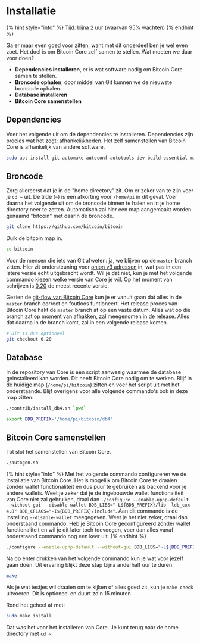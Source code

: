 # Installatie

{% hint style="info" %}
Tijd: bijna 2 uur \(waarvan 95% wachten\)
{% endhint %}

Ga er maar even goed voor zitten, want met dit onderdeel ben je wel even zoet. Het doel is om Bitcoin Core zelf samen te stellen. Wat moeten we daar voor doen?

-   **Dependencies installeren**, er is wat software nodig om Bitcoin Core samen te stellen.
-   **Broncode ophalen**, door middel van Git kunnen we de nieuwste broncode ophalen.
-   **Database installeren**
-   **Bitcoin Core samenstellen**

## Dependencies

Voer het volgende uit om de dependencies te installeren. Dependencies zijn precies wat het zegt; afhankelijkheden. Het zelf samenstellen van Bitcoin Core is afhankelijk van andere software.

```bash
sudo apt install git automake autoconf autotools-dev build-essential make pkg-config protobuf-compiler libminiupnpc-dev libprotobuf-dev libdb++-dev libzmq3-dev libsqlite3-dev libboost-thread-dev libboost-test-dev libboost-all-dev libevent-dev libtool libssl-dev libboost-system-dev libboost-filesystem-dev -y
```

## Broncode

Zorg allereerst dat je in de "home directory" zit. Om er zeker van te zijn voer je `cd ~` uit. De tilde (`~`) is een afkorting voor `/home/pi` in dit geval. Voer daarna het volgende uit om de broncode binnen te halen en in je home directory neer te zetten. Automatisch zal hier een map aangemaakt worden genaamd "bitcoin" met daarin de broncode.

```bash
git clone https://github.com/bitcoin/bitcoin
```

Duik de bitcoin map in.

```bash
cd bitcoin
```

Voor de mensen die iets van Git afweten: ja, we blijven op de `master` branch zitten. Hier zit ondersteuning voor [onion v3 adressen](https://bitcoinmagazine.nl/2020/10/bitcoin-core-tor-v3/) in, wat pas in een latere versie echt uitgebracht wordt. Wil je dat niet, kun je met het volgende commando kiezen welke versie van Core je wil. Op het moment van schrijven is [0.20](https://github.com/bitcoin/bitcoin/tags) de meest recente versie.

Gezien de [git-flow van Bitcoin Core](https://github.com/bitcoin/bitcoin/blob/master/CONTRIBUTING.md#decision-making-process) kun je er vanuit gaan dat alles in de `master` branch correct en foutloos funtioneert. Het release proces van Bitcoin Core hakt de `master` branch af op een vaste datum. Alles wat op die branch zat op moment van afhakken, zal meegenomen in de release. Alles dat daarna in de branch komt, zal in een volgende release komen.

```bash
# Dit is dus optioneel
git checkout 0.20
```

## Database

In de repository van Core is een script aanwezig waarmee de database geïnstalleerd kan worden. Dit heeft Bitcoin Core nodig om te werken. Blijf in de huidige map (`/home/pi/bitcoin`) zitten en voer het script uit met het onderstaande. Blijf overigens voor alle volgende commando's ook in deze map zitten.

```bash
./contrib/install_db4.sh `pwd`
```

```bash
export BDB_PREFIX='/home/pi/bitcoin/db4'
```

## Bitcoin Core samenstellen

Tot slot het samenstellen van Bitcoin Core.

```bash
./autogen.sh
```

{% hint style="info" %}
Met het volgende commando configureren we de installatie van Bitcoin Core. Het is mogelijk om Bitcoin Core te draaien zonder wallet functionaliteit en dus puur te gebruiken als backend voor je andere wallets. Weet je zeker dat je de ingebouwde wallet functionaliteit van Core niet zal gebruiken, draai dan `./configure --enable-upnp-default --without-gui --disable-wallet BDB_LIBS="-L${BDB_PREFIX}/lib -ldb_cxx-4.8" BDB_CFLAGS="-I${BDB_PREFIX}/include"`. Aan dit commando is de instelling `--disable-wallet` meegegeven. Weet je het niet zeker, draai dan onderstaand commando. Heb je Bitcoin Core geconfigureerd zónder wallet functionaliteit en wil je dit later toch toevoegen, voer dan alles vanaf onderstaand commando nog een keer uit.
{% endhint %}

```bash
./configure --enable-upnp-default --without-gui BDB_LIBS="-L${BDB_PREFIX}/lib -ldb_cxx-4.8" BDB_CFLAGS="-I${BDB_PREFIX}/include"
```

Na op enter drukken van het volgende commando kun je wat voor jezelf gaan doen. Uit ervaring blijkt deze stap bijna anderhalf uur te duren.

```bash
make
```

Als je wat testjes wil draaien om te kijken of alles goed zit, kun je `make check` uitvoeren. Dit is optioneel en duurt zo'n 15 minuten.

Rond het geheel af met:

```bash
sudo make install
```

Dat was het voor het installeren van Core. Je kunt terug naar de home directory met `cd ~`.
